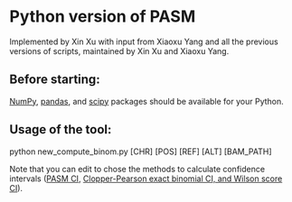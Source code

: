 # Python version of PASM

Implemented by Xin Xu with input from Xiaoxu Yang and all the previous versions of scripts, maintained by Xin Xu and Xiaoxu Yang.

## Before starting:
[NumPy](https://numpy.org/), [pandas](https://pandas.pydata.org/), and [scipy](https://www.scipy.org/) packages should be available for your Python.

## Usage of the tool:
python new_compute_binom.py [CHR] [POS] [REF] [ALT] [BAM_PATH]

Note that you can edit to chose the methods to calculate confidence intervals ([PASM CI](https://doi.org/10.1002/humu.22819), [Clopper-Pearson exact binomial CI, and Wilson score CI](https://en.wikipedia.org/wiki/Binomial_distribution#Confidence_intervals)).
